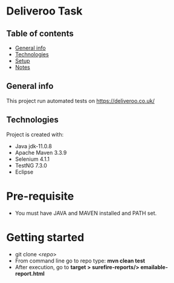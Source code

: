 # Deliveroo Task

## Table of contents
* [General info](#general-info)
* [Technologies](#technologies)
* [Setup](#setup)
* [Notes](#notes)

## General info
This project run automated tests on https://deliveroo.co.uk/

## Technologies
Project is created with:
* Java jdk-11.0.8
* Apache Maven 3.3.9
* Selenium 4.1.1
* TestNG 7.3.0
* Eclipse

# Pre-requisite
* You must have JAVA and MAVEN installed and PATH set.

# Getting started
* git clone <_repo_>
* From command line go to repo type: **mvn clean test**
* After execution, go to **target > surefire-reports/> emailable-report.html**
